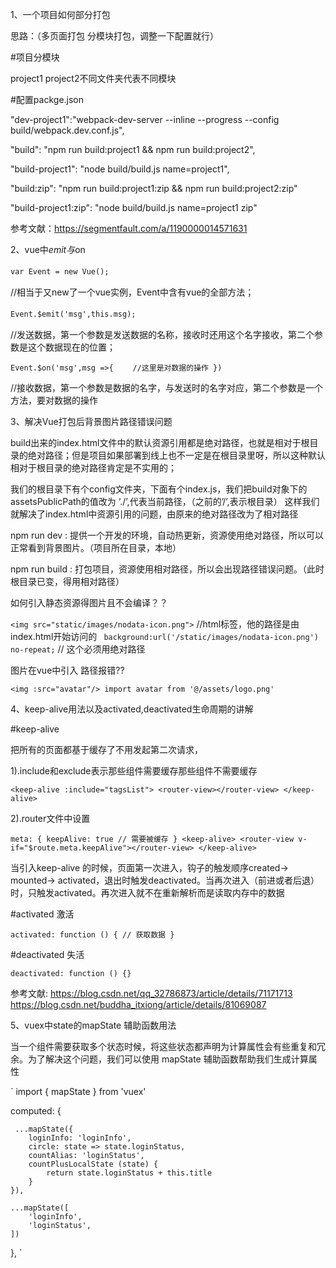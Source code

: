 1、一个项目如何部分打包

思路：（多页面打包  分模块打包，调整一下配置就行）

#项目分模块

project1 project2不同文件夹代表不同模块

#配置packge.json

"dev-project1":"webpack-dev-server --inline --progress --config build/webpack.dev.conf.js",

"build": "npm run build:project1 && npm run build:project2",

"build-project1": "node build/build.js name=project1",

"build:zip": "npm run build:project1:zip && npm run build:project2:zip"

"build-project1:zip": "node build/build.js name=project1 zip"

参考文献：https://segmentfault.com/a/1190000014571631

2、vue中$emit与$on

`var Event = new Vue();`　　

//相当于又new了一个vue实例，Event中含有vue的全部方法；

`Event.$emit('msg',this.msg);　`　

//发送数据，第一个参数是发送数据的名称，接收时还用这个名字接收，第二个参数是这个数据现在的位置；

`Event.$on('msg',msg =>{　　
    //这里是对数据的操作
})`

//接收数据，第一个参数是数据的名字，与发送时的名字对应，第二个参数是一个方法，要对数据的操作


3、解决Vue打包后背景图片路径错误问题

build出来的index.html文件中的默认资源引用都是绝对路径，也就是相对于根目录的绝对路径；但是项目如果部署到线上也不一定是在根目录里呀，所以这种默认相对于根目录的绝对路径肯定是不实用的；

我们的根目录下有个config文件夹，下面有个index.js，我们把build对象下的assetsPublicPath的值改为 ‘./’,代表当前路径，（之前的’/’,表示根目录）
这样我们就解决了index.html中资源引用的问题，由原来的绝对路径改为了相对路径 

 npm run dev : 提供一个开发的环境，自动热更新，资源使用绝对路径，所以可以正常看到背景图片。（项目所在目录，本地）

 npm run build : 打包项目，资源使用相对路径，所以会出现路径错误问题。（此时根目录已变，得用相对路径）
 
 如何引入静态资源得图片且不会编译？？
 
 `<img src="static/images/nodata-icon.png">` //html标签，他的路径是由index.html开始访问的
` background:url('/static/images/nodata-icon.png') no-repeat;` // 这个必须用绝对路径

图片在vue中引入 路径报错??

`<img :src="avatar"/>
import avatar from '@/assets/logo.png'`

4、keep-alive用法以及activated,deactivated生命周期的讲解

#keep-alive

把所有的页面都基于缓存了不用发起第二次请求，

1).include和exclude表示那些组件需要缓存那些组件不需要缓存

`
<keep-alive :include="tagsList">
    <router-view></router-view>
</keep-alive>
`

2).router文件中设置

`
meta: {
    keepAlive: true // 需要被缓存
}
 <keep-alive>
    <router-view v-if="$route.meta.keepAlive"></router-view>
 </keep-alive>
`


  当引入keep-alive 的时候，页面第一次进入，钩子的触发顺序created-> mounted-> activated，退出时触发deactivated。当再次进入（前进或者后退）时，只触发activated。再次进入就不在重新解析而是读取内存中的数据
 
 #activated 激活
 
 `activated: function () {
     // 获取数据
  }`
  
 #deactivated 失活
 
 `
 deactivated: function () {}
 `
 
参考文献:
    https://blog.csdn.net/qq_32786873/article/details/71171713  https://blog.csdn.net/buddha_itxiong/article/details/81069087
    
5、vuex中state的mapState 辅助函数用法

当一个组件需要获取多个状态时候，将这些状态都声明为计算属性会有些重复和冗余。为了解决这个问题，我们可以使用 mapState 辅助函数帮助我们生成计算属性

`
import { mapState } from 'vuex'

computed: {

     ...mapState({
        loginInfo: 'loginInfo',
        circle: state => state.loginStatus,
        countAlias: 'loginStatus',
        countPlusLocalState (state) {
            return state.loginStatus + this.title
        }
    }),
    
    ...mapState([
        'loginInfo',
        'loginStatus',
    ])
    
  },
  `
